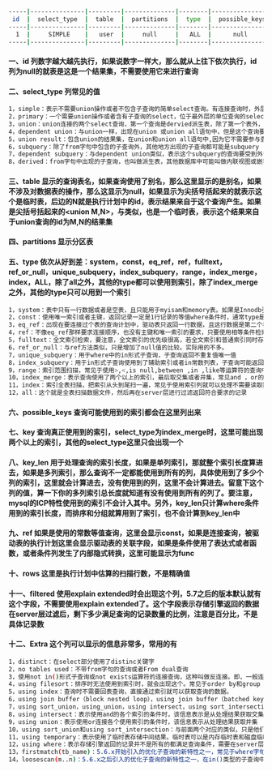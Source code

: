 ```bash
-----|---------------|---------|--------------|--------|-----------------|-------|-----------|-------|--------|------------|---------|
 id  |  select_type  |  table  |  partitions  |  type  |  possible_keys  |  key  |  key_len  |  ref  |  rows  |  filtered  |  Extra  |
-----|---------------|---------|--------------|--------|-----------------|-------|-----------|-------|--------|------------|---------|
  1  |     SIMPLE    |   user  |     null     |   ALL  |      null       |  null |    null   |  null |  3322  |    100.00  |   null  |
-----|---------------|---------|--------------|--------|-----------------|-------|-----------|-------|--------|------------|---------| 
```
#### 一、id 列数字越大越先执行，如果说数字一样大，那么就从上往下依次执行，id列为null的就表是这是一个结果集，不需要使用它来进行查询

#### 二、select_type 列常见的值
```bash
1，simple：表示不需要union操作或者不包含子查询的简单select查询。有连接查询时，外层的查询为simple，且只有一个
2，primary：一个需要union操作或者含有子查询的select，位于最外层的单位查询的select_type即为primary。且只有一个
3，union：union连接的两个select查询，第一个查询是dervied派生表，除了第一个表外，第二个以后的表select_type都是union
4，dependent union：与union一样，出现在union 或union all语句中，但是这个查询要受到外部查询的影响
5，union result：包含union的结果集，在union和union all语句中,因为它不需要参与查询，所以id字段为null
6，subquery：除了from字句中包含的子查询外，其他地方出现的子查询都可能是subquery
7，dependent subquery：与dependent union类似，表示这个subquery的查询要受到外部表查询的影响
8，derived：from字句中出现的子查询，也叫做派生表，其他数据库中可能叫做内联视图或嵌套select
```
#### 三、table 显示的查询表名，如果查询使用了别名，那么这里显示的是别名，如果不涉及对数据表的操作，那么这显示为null，如果显示为尖括号括起来的<derived N>就表示这个是临时表，后边的N就是执行计划中的id，表示结果来自于这个查询产生。如果是尖括号括起来的<union M,N>，与<derived N>类似，也是一个临时表，表示这个结果来自于union查询的id为M,N的结果集

#### 四、partitions 显示分区表

#### 五、type 依次从好到差：system，const，eq_ref，ref，fulltext，ref_or_null，unique_subquery，index_subquery，range，index_merge，index，ALL，除了all之外，其他的type都可以使用到索引，除了index_merge之外，其他的type只可以用到一个索引
```bash
1，system：表中只有一行数据或者是空表，且只能用于myisam和memory表。如果是Innodb引擎表，type列在这个情况通常都是all或者index
2，const：使用唯一索引或者主键，返回记录一定是1行记录的等值where条件时，通常type是const。其他数据库也叫做唯一索引扫描
3，eq_ref：出现在要连接过个表的查询计划中，驱动表只返回一行数据，且这行数据是第二个表的主键或者唯一索引，且必须为not null，唯一索引和主键是多列时，只有所有的列都用作比较时才会出现eq_ref
4，ref：不像eq_ref那样要求连接顺序，也没有主键和唯一索引的要求，只要使用相等条件检索时就可能出现，常见与辅助索引的等值查找。或者多列主键、唯一索引中，使用第一个列之外的列作为等值查找也会出现，总之，返回数据不唯一的等值查找就可能出现。
5，fulltext：全文索引检索，要注意，全文索引的优先级很高，若全文索引和普通索引同时存在时，mysql不管代价，优先选择使用全文索引
6，ref_or_null：与ref方法类似，只是增加了null值的比较。实际用的不多。
7，unique_subquery：用于where中的in形式子查询，子查询返回不重复值唯一值
8，index_subquery：用于in形式子查询使用到了辅助索引或者in常数列表，子查询可能返回重复值，可以使用索引将子查询去重。
9，range：索引范围扫描，常见于使用>,<,is null,between ,in ,like等运算符的查询中。
10，index_merge：表示查询使用了两个以上的索引，最后取交集或者并集，常见and ，or的条件使用了不同的索引，官方排序这个在ref_or_null之后，但是实际上由于要读取所个索引，性能可能大部分时间都不如range
11，index：索引全表扫描，把索引从头到尾扫一遍，常见于使用索引列就可以处理不需要读取数据文件的查询、可以使用索引排序或者分组的查询。
12，all：这个就是全表扫描数据文件，然后再在server层进行过滤返回符合要求的记录
```

#### 六、possible_keys 查询可能使用到的索引都会在这里列出来

#### 七、key 查询真正使用到的索引，select_type为index_merge时，这里可能出现两个以上的索引，其他的select_type这里只会出现一个

#### 八、key_len 用于处理查询的索引长度，如果是单列索引，那就整个索引长度算进去，如果是多列索引，那么查询不一定都能使用到所有的列，具体使用到了多少个列的索引，这里就会计算进去，没有使用到的列，这里不会计算进去。留意下这个列的值，算一下你的多列索引总长度就知道有没有使用到所有的列了。要注意，mysql的ICP特性使用到的索引不会计入其中。另外，key_len只计算where条件用到的索引长度，而排序和分组就算用到了索引，也不会计算到key_len中

#### 九、ref 如果是使用的常数等值查询，这里会显示const，如果是连接查询，被驱动表的执行计划这里会显示驱动表的关联字段，如果是条件使用了表达式或者函数，或者条件列发生了内部隐式转换，这里可能显示为func

#### 十、rows 这里是执行计划中估算的扫描行数，不是精确值

#### 十一、filtered 使用explain extended时会出现这个列，5.7之后的版本默认就有这个字段，不需要使用explain extended了。这个字段表示存储引擎返回的数据在server层过滤后，剩下多少满足查询的记录数量的比例，注意是百分比，不是具体记录数

#### 十二、Extra 这个列可以显示的信息非常多，常用的有
```bash
1，distinct：在select部分使用了distinc关键字
2，no tables used：不带from字句的查询或者From dual查询
3，使用not in()形式子查询或not exists运算符的连接查询，这种叫做反连接。即，一般连接查询是先查询内表，再查询外表，反连接就是先查询外表，再查询内表。
4，using filesort：排序时无法使用到索引时，就会出现这个。常见于order by和group by语句中
5，using index：查询时不需要回表查询，直接通过索引就可以获取查询的数据。
6，using join buffer（block nested loop），using join buffer（batched key accss）：5.6.x之后的版本优化关联查询的BNL，BKA特性。主要是减少内表的循环数量以及比较顺序地扫描查询。
7，using sort_union，using_union，using intersect，using sort_intersection：
8，using intersect：表示使用and的各个索引的条件时，该信息表示是从处理结果获取交集
9，using union：表示使用or连接各个使用索引的条件时，该信息表示从处理结果获取并集
10，using sort_union和using sort_intersection：与前面两个对应的类似，只是他们是出现在用and和or查询信息量大时，先查询主键，然后进行排序合并后，才能读取记录并返回。
11，using temporary：表示使用了临时表存储中间结果。临时表可以是内存临时表和磁盘临时表，执行计划中看不出来，需要查看status变量，used_tmp_table，used_tmp_disk_table才能看出来。
12，using where：表示存储引擎返回的记录并不是所有的都满足查询条件，需要在server层进行过滤。查询条件中分为限制条件和检查条件，5.6之前，存储引擎只能根据限制条件扫描数据并返回，然后server层根据检查条件进行过滤再返回真正符合查询的数据。5.6.x之后支持ICP特性，可以把检查条件也下推到存储引擎层，不符合检查条件和限制条件的数据，直接不读取，这样就大大减少了存储引擎扫描的记录数量。extra列显示using index condition
13，firstmatch(tb_name)：5.6.x开始引入的优化子查询的新特性之一，常见于where字句含有in()类型的子查询。如果内表的数据量比较大，就可能出现这个
14，loosescan(m..n)：5.6.x之后引入的优化子查询的新特性之一，在in()类型的子查询中，子查询返回的可能有重复记录时，就可能出现这个
```

